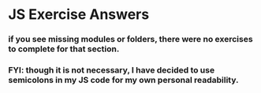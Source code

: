 # JS Exercise Answers

### if you see missing modules or folders, there were no exercises to complete for that section.

### FYI: though it is not necessary, I have decided to use semicolons in my JS code for my own personal readability.